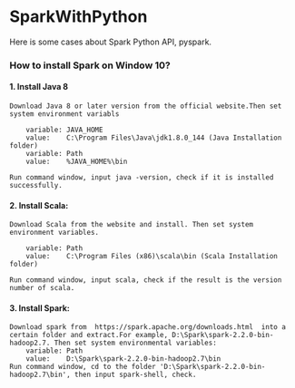 # SparkWithPython
Here is some cases about Spark Python API, pyspark.

### How to install Spark on Window 10?

#### 1. Install Java 8
    Download Java 8 or later version from the official website.Then set system environment variabls

        variable: JAVA_HOME
        value:    C:\Program Files\Java\jdk1.8.0_144 (Java Installation folder)
        variable: Path
        value:    %JAVA_HOME%\bin

    Run command window, input java -version, check if it is installed successfully.
 
#### 2. Install Scala:
    Download Scala from the website and install. Then set system environment variables.
        
        variable: Path
        value:    C:\Program Files (x86)\scala\bin (Scala Installation folder)
        
    Run command window, input scala, check if the result is the version number of scala.

#### 3. Install Spark:
    Download spark from  https://spark.apache.org/downloads.html  into a certain folder and extract.For example, D:\Spark\spark-2.2.0-bin-hadoop2.7. Then set system environmental variables:
        variable: Path
        value:    D:\Spark\spark-2.2.0-bin-hadoop2.7\bin
    Run command window, cd to the folder 'D:\Spark\spark-2.2.0-bin-hadoop2.7\bin', then input spark-shell, check.
  
